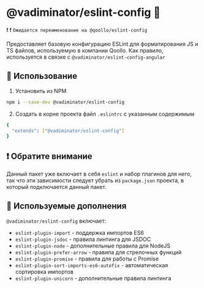 # @vadiminator/eslint-config :whale:
:heavy_exclamation_mark: :heavy_exclamation_mark: ```Ожидается переименование на @qoollo/eslint-config```

Предоставляет базовую конфигурацию ESLint для форматирования JS и TS файлов, используемую в компании Qoollo.
Как правило, используется в связке с `@vadiminator/eslint-config-angular`

## :dart: Использование

1) Установить из NPM

```bash
npm i --save-dev @vadiminator/eslint-config
```

2) Создать в корне проекта файл `.eslintrc` с указанным содержимым
```bash
{
  "extends": ["@vadiminator/eslint-config"]
}
```

## :exclamation: Обратите внимание
Данный пакет уже включает в себя `eslint` и набор плагинов для него,
так что эти зависимости следует убрать из `package.json` проекта,
в который подключается данный пакет. 

## :electric_plug: Используемые дополнения

`@vadiminator/eslint-config` включает:

- `eslint-plugin-import` - поддержка импортов ES6
- `eslint-plugin-jsdoc` - правила линтинга для JSDOC
- `eslint-plugin-node` - дополнительные правила для NodeJS
- `eslint-plugin-prefer-arrow` - правила для стрелочных функций
- `eslint-plugin-promise` - правила для работы с Promise
- `eslint-plugin-sort-imports-es6-autofix` - автоматическая сортировка импортов
- `eslint-plugin-unicorn` - дополнительные правила линтинга
